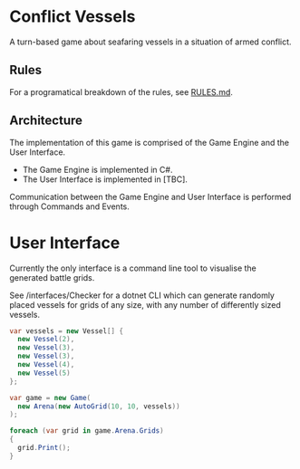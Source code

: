 # Conflict Vessels

A turn-based game about seafaring vessels in a situation of armed conflict.

## Rules

For a programatical breakdown of the rules, see [RULES.md](RULES.md).

## Architecture

The implementation of this game is comprised of the Game Engine and the User
Interface.

- The Game Engine is implemented in C#.
- The User Interface is implemented in [TBC].

Communication between the Game Engine and User Interface is performed through
Commands and Events.

# User Interface

Currently the only interface is a command line tool to visualise the generated battle grids.

See /interfaces/Checker for a dotnet CLI which can generate randomly placed vessels for grids of any size, with any number of differently sized vessels.

```csharp
var vessels = new Vessel[] {
  new Vessel(2),
  new Vessel(3),
  new Vessel(3),
  new Vessel(4),
  new Vessel(5)
};

var game = new Game(
  new Arena(new AutoGrid(10, 10, vessels))
);

foreach (var grid in game.Arena.Grids)
{
  grid.Print();
}
```

